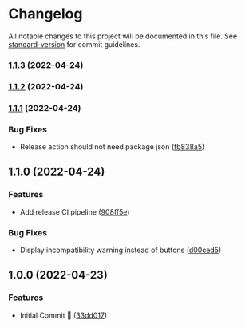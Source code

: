 # Changelog

All notable changes to this project will be documented in this file. See [standard-version](https://github.com/conventional-changelog/standard-version) for commit guidelines.

### [1.1.3](https://github.com/aMediocreDad/fvtt-cms/compare/v1.1.2...v1.1.3) (2022-04-24)

### [1.1.2](https://github.com/aMediocreDad/fvtt-cms/compare/v1.1.1...v1.1.2) (2022-04-24)

### [1.1.1](https://github.com/aMediocreDad/fvtt-cms/compare/v1.1.0...v1.1.1) (2022-04-24)


### Bug Fixes

* Release action should not need package json ([fb838a5](https://github.com/aMediocreDad/fvtt-cms/commit/fb838a5fd06e048956c254784e9582fb6df40315))

## 1.1.0 (2022-04-24)

### Features

* Add release CI pipeline ([908ff5e](https://github.com/aMediocreDad/fvtt-cms/commit/908ff5e7bb8b13cbc46c10b9d0c73520130fc052))

### Bug Fixes

* Display incompatibility warning instead of buttons ([d00ced5](https://github.com/aMediocreDad/fvtt-cms/commit/d00ced5a972033840d66ad192e8ef6d5f03c7df8))

## 1.0.0 (2022-04-23)

### Features

* Initial Commit :rocket: ([33dd017](https://github.com/aMediocreDad/fvtt-cms/commit/33dd0172a6d8107af9702fbe0b7a058374eae71e))
